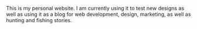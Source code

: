 This is my personal website. I am currently using it to test new designs as well as using it as a blog for web development, design, marketing, as well as hunting and fishing stories.